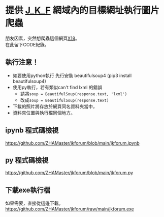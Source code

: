 # 提供 [J_K_F](https://www.jkforum.net/forum-234-1.html "此網址請三思後打開") 網域內的目標網址執行圖片爬蟲

朋友因素，突然想爬蟲這個網頁[X18](https://www.jkforum.net/thread-14377630-1-1.html "此網址請三思後打開")。  
在此留下CODE紀錄。  

## 執行注意！
  * 如要使用python執行 先行安裝 beautifulsoup4 (pip3 install beautifulsoup4)
  * 使用py執行，若有類似can't find lxml 的錯誤
      * 請將```
            soup = BeautifulSoup(response.text, 'lxml')
            ```
      * 改成```
            soup = BeautifulSoup(response.text)
            ```
  * 下載的照片將存放於網頁同名資料夾當中，  
  * 資料夾位置與執行檔同個地方。
  
## ipynb 程式碼檢視
  <https://github.com/ZHAMaster/jkforum/blob/main/jkforum.ipynb>

## py 程式碼檢視
  <https://github.com/ZHAMaster/jkforum/blob/main/jkforum.py>

## 下載exe執行檔
  如果需要，直接從這邊下載。
  <https://github.com/ZHAMaster/jkforum/raw/main/jkforum.exe>
